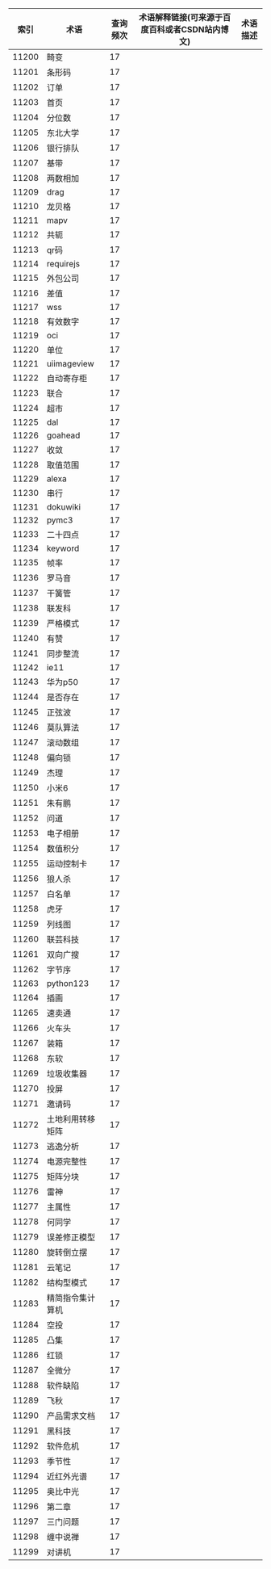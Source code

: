 | 索引    | 术语          | 查询频次 | 术语解释链接(可来源于百度百科或者CSDN站内博文) | 术语描述 |
| ----- | ----------- | ---- | -------------------------- | ---- |
| 11200 | 畸变          | 17   |                            |      |
| 11201 | 条形码         | 17   |                            |      |
| 11202 | 订单          | 17   |                            |      |
| 11203 | 首页          | 17   |                            |      |
| 11204 | 分位数         | 17   |                            |      |
| 11205 | 东北大学        | 17   |                            |      |
| 11206 | 银行排队        | 17   |                            |      |
| 11207 | 基带          | 17   |                            |      |
| 11208 | 两数相加        | 17   |                            |      |
| 11209 | drag        | 17   |                            |      |
| 11210 | 龙贝格         | 17   |                            |      |
| 11211 | mapv        | 17   |                            |      |
| 11212 | 共轭          | 17   |                            |      |
| 11213 | qr码         | 17   |                            |      |
| 11214 | requirejs   | 17   |                            |      |
| 11215 | 外包公司        | 17   |                            |      |
| 11216 | 差值          | 17   |                            |      |
| 11217 | wss         | 17   |                            |      |
| 11218 | 有效数字        | 17   |                            |      |
| 11219 | oci         | 17   |                            |      |
| 11220 | 单位          | 17   |                            |      |
| 11221 | uiimageview | 17   |                            |      |
| 11222 | 自动寄存柜       | 17   |                            |      |
| 11223 | 联合          | 17   |                            |      |
| 11224 | 超市          | 17   |                            |      |
| 11225 | dal         | 17   |                            |      |
| 11226 | goahead     | 17   |                            |      |
| 11227 | 收敛          | 17   |                            |      |
| 11228 | 取值范围        | 17   |                            |      |
| 11229 | alexa       | 17   |                            |      |
| 11230 | 串行          | 17   |                            |      |
| 11231 | dokuwiki    | 17   |                            |      |
| 11232 | pymc3       | 17   |                            |      |
| 11233 | 二十四点        | 17   |                            |      |
| 11234 | keyword     | 17   |                            |      |
| 11235 | 帧率          | 17   |                            |      |
| 11236 | 罗马音         | 17   |                            |      |
| 11237 | 干簧管         | 17   |                            |      |
| 11238 | 联发科         | 17   |                            |      |
| 11239 | 严格模式        | 17   |                            |      |
| 11240 | 有赞          | 17   |                            |      |
| 11241 | 同步整流        | 17   |                            |      |
| 11242 | ie11        | 17   |                            |      |
| 11243 | 华为p50       | 17   |                            |      |
| 11244 | 是否存在        | 17   |                            |      |
| 11245 | 正弦波         | 17   |                            |      |
| 11246 | 莫队算法        | 17   |                            |      |
| 11247 | 滚动数组        | 17   |                            |      |
| 11248 | 偏向锁         | 17   |                            |      |
| 11249 | 杰理          | 17   |                            |      |
| 11250 | 小米6         | 17   |                            |      |
| 11251 | 朱有鹏         | 17   |                            |      |
| 11252 | 问道          | 17   |                            |      |
| 11253 | 电子相册        | 17   |                            |      |
| 11254 | 数值积分        | 17   |                            |      |
| 11255 | 运动控制卡       | 17   |                            |      |
| 11256 | 狼人杀         | 17   |                            |      |
| 11257 | 白名单         | 17   |                            |      |
| 11258 | 虎牙          | 17   |                            |      |
| 11259 | 列线图         | 17   |                            |      |
| 11260 | 联芸科技        | 17   |                            |      |
| 11261 | 双向广搜        | 17   |                            |      |
| 11262 | 字节序         | 17   |                            |      |
| 11263 | python123   | 17   |                            |      |
| 11264 | 插画          | 17   |                            |      |
| 11265 | 速卖通         | 17   |                            |      |
| 11266 | 火车头         | 17   |                            |      |
| 11267 | 装箱          | 17   |                            |      |
| 11268 | 东软          | 17   |                            |      |
| 11269 | 垃圾收集器       | 17   |                            |      |
| 11270 | 投屏          | 17   |                            |      |
| 11271 | 邀请码         | 17   |                            |      |
| 11272 | 土地利用转移矩阵    | 17   |                            |      |
| 11273 | 逃逸分析        | 17   |                            |      |
| 11274 | 电源完整性       | 17   |                            |      |
| 11275 | 矩阵分块        | 17   |                            |      |
| 11276 | 雷神          | 17   |                            |      |
| 11277 | 主属性         | 17   |                            |      |
| 11278 | 何同学         | 17   |                            |      |
| 11279 | 误差修正模型      | 17   |                            |      |
| 11280 | 旋转倒立摆       | 17   |                            |      |
| 11281 | 云笔记         | 17   |                            |      |
| 11282 | 结构型模式       | 17   |                            |      |
| 11283 | 精简指令集计算机    | 17   |                            |      |
| 11284 | 空投          | 17   |                            |      |
| 11285 | 凸集          | 17   |                            |      |
| 11286 | 红锁          | 17   |                            |      |
| 11287 | 全微分         | 17   |                            |      |
| 11288 | 软件缺陷        | 17   |                            |      |
| 11289 | 飞秋          | 17   |                            |      |
| 11290 | 产品需求文档      | 17   |                            |      |
| 11291 | 黑科技         | 17   |                            |      |
| 11292 | 软件危机        | 17   |                            |      |
| 11293 | 季节性         | 17   |                            |      |
| 11294 | 近红外光谱       | 17   |                            |      |
| 11295 | 奥比中光        | 17   |                            |      |
| 11296 | 第二章         | 17   |                            |      |
| 11297 | 三门问题        | 17   |                            |      |
| 11298 | 缠中说禅        | 17   |                            |      |
| 11299 | 对讲机         | 17   |                            |      |
